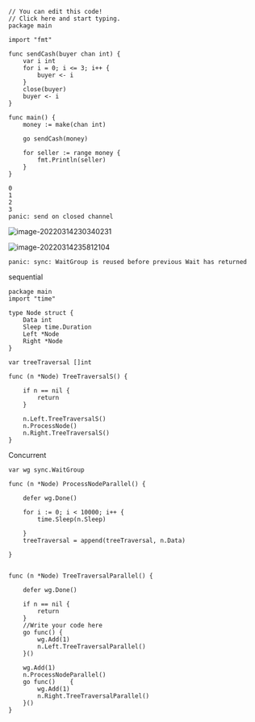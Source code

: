 ``` golang
// You can edit this code!
// Click here and start typing.
package main

import "fmt"

func sendCash(buyer chan int) {
	var i int
	for i = 0; i <= 3; i++ {
		buyer <- i
	}
	close(buyer)
	buyer <- i
}

func main() {
	money := make(chan int)

	go sendCash(money)

	for seller := range money {
		fmt.Println(seller)
	}
}

```



```
0
1
2
3
panic: send on closed channel
```



![image-20220314230340231](/Users/kestrel/developer/nrookie.github.io/collections/go/bugs_in_work.md/image-20220314230340231.png)

![image-20220314235812104](/Users/kestrel/developer/nrookie.github.io/collections/go/bugs_in_work.md/image-20220314235812104.png)





``` golang
panic: sync: WaitGroup is reused before previous Wait has returned
```



sequential



``` golang
package main
import "time"

type Node struct {
	Data int
	Sleep time.Duration
	Left *Node
	Right *Node
}

var treeTraversal []int

func (n *Node) TreeTraversalS() {

	if n == nil {
		return
	}

	n.Left.TreeTraversalS()
	n.ProcessNode()
	n.Right.TreeTraversalS()
}

```



Concurrent

``` golang
var wg sync.WaitGroup

func (n *Node) ProcessNodeParallel() {

	defer wg.Done()

	for i := 0; i < 10000; i++ {
		time.Sleep(n.Sleep)

	}
    treeTraversal = append(treeTraversal, n.Data)

}


func (n *Node) TreeTraversalParallel() {

	defer wg.Done()

	if n == nil {
		return
	}
	//Write your code here
	go func() {
		wg.Add(1)
		n.Left.TreeTraversalParallel()
	}()

	wg.Add(1)
	n.ProcessNodeParallel()
	go func()	 {
		wg.Add(1)
		n.Right.TreeTraversalParallel()
	}()
}
```

